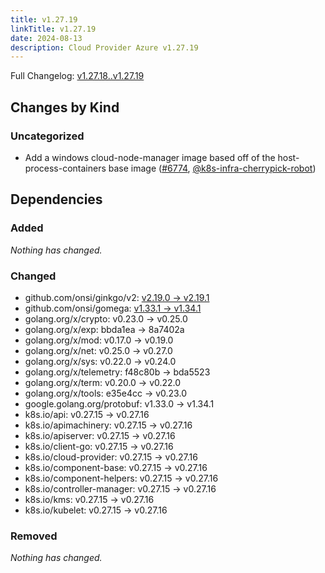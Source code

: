 ```yaml
---
title: v1.27.19
linkTitle: v1.27.19
date: 2024-08-13
description: Cloud Provider Azure v1.27.19
---
```

Full Changelog: [v1.27.18..v1.27.19](https://github.com/kubernetes-sigs/cloud-provider-azure/compare/v1.27.18...v1.27.19)

## Changes by Kind

### Uncategorized

- Add a windows cloud-node-manager image based off of the host-process-containers base image ([#6774](https://github.com/kubernetes-sigs/cloud-provider-azure/pull/6774), [@k8s-infra-cherrypick-robot](https://github.com/k8s-infra-cherrypick-robot))

## Dependencies

### Added
_Nothing has changed._

### Changed
- github.com/onsi/ginkgo/v2: [v2.19.0 → v2.19.1](https://github.com/onsi/ginkgo/compare/v2.19.0...v2.19.1)
- github.com/onsi/gomega: [v1.33.1 → v1.34.1](https://github.com/onsi/gomega/compare/v1.33.1...v1.34.1)
- golang.org/x/crypto: v0.23.0 → v0.25.0
- golang.org/x/exp: bbda1ea → 8a7402a
- golang.org/x/mod: v0.17.0 → v0.19.0
- golang.org/x/net: v0.25.0 → v0.27.0
- golang.org/x/sys: v0.22.0 → v0.24.0
- golang.org/x/telemetry: f48c80b → bda5523
- golang.org/x/term: v0.20.0 → v0.22.0
- golang.org/x/tools: e35e4cc → v0.23.0
- google.golang.org/protobuf: v1.33.0 → v1.34.1
- k8s.io/api: v0.27.15 → v0.27.16
- k8s.io/apimachinery: v0.27.15 → v0.27.16
- k8s.io/apiserver: v0.27.15 → v0.27.16
- k8s.io/client-go: v0.27.15 → v0.27.16
- k8s.io/cloud-provider: v0.27.15 → v0.27.16
- k8s.io/component-base: v0.27.15 → v0.27.16
- k8s.io/component-helpers: v0.27.15 → v0.27.16
- k8s.io/controller-manager: v0.27.15 → v0.27.16
- k8s.io/kms: v0.27.15 → v0.27.16
- k8s.io/kubelet: v0.27.15 → v0.27.16

### Removed
_Nothing has changed._
